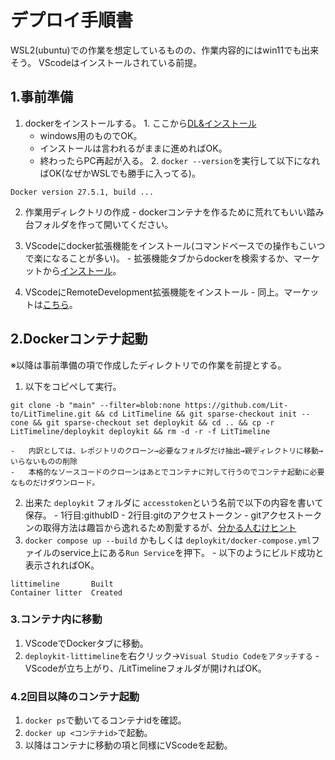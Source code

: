 
# デプロイ手順書
WSL2(ubuntu)での作業を想定しているものの、作業内容的にはwin11でも出来そう。
VScodeはインストールされている前提。

## 1.事前準備

1.   dockerをインストールする。
    1. ここから[DL&インストール](https://docs.docker.com/desktop/setup/install/windows-install/ )
        -   windows用のものでOK。
        -   インストールは言われるがままに進めればOK。
        -   終わったらPC再起が入る。
    2.   ``docker --version``を実行して以下になればOK(なぜかWSLでも勝手に入ってる)。

```
Docker version 27.5.1, build ...
```

2.   作業用ディレクトリの作成
    -   dockerコンテナを作るために荒れてもいい踏み台フォルダを作って開いてください。

3.   VScodeにdocker拡張機能をインストール(コマンドベースでの操作もこいつで楽になることが多い)。
    -   拡張機能タブからdockerを検索するか、マーケットから[インストール](https://marketplace.visualstudio.com/items?itemName=ms-azuretools.vscode-docker )。

4.   VScodeにRemoteDevelopment拡張機能をインストール
    -   同上。マーケットは[こちら](https://marketplace.visualstudio.com/items?itemName=ms-vscode-remote.vscode-remote-extensionpack )。


## 2.Dockerコンテナ起動

※以降は事前準備の項で作成したディレクトリでの作業を前提とする。

1.   以下をコピペして実行。

```
git clone -b "main" --filter=blob:none https://github.com/Lit-to/LitTimeline.git && cd LitTimeline && git sparse-checkout init --cone && git sparse-checkout set deploykit && cd .. && cp -r LitTimeline/deploykit deploykit && rm -d -r -f LitTimeline
```  
    -   内訳としては、レポジトリのクローン→必要なフォルダだけ抽出→親ディレクトリに移動→いらないものの削除
    -   本格的なソースコードのクローンはあとでコンテナに対して行うのでコンテナ起動に必要なものだけダウンロード。
2.   出来た ``deploykit`` フォルダに ``accesstoken``という名前で以下の内容を書いて保存。
    -   1行目:githubID
    -   2行目:gitのアクセストークン
    -   gitアクセストークンの取得方法は趣旨から逸れるため割愛するが、[分かる人むけヒント](https://github.com/settings/tokens )
3.   ``docker compose up --build`` かもしくは ``deploykit/docker-compose.yml``ファイルのservice上にある``Run Service``を押下。
    -   以下のようにビルド成功と表示されればOK。

```
littimeline       Built 
Container litter  Created
```

### 3.コンテナ内に移動

1.   VScodeでDockerタブに移動。
2.   ``deploykit-littimeline``を右クリック→``Visual Studio Codeをアタッチする``
    -   VScodeが立ち上がり、/LitTimelineフォルダが開ければOK。

### 4.2回目以降のコンテナ起動

1.   ``docker ps``で動いてるコンテナidを確認。
2.   ``docker up <コンテナid>``で起動。
3.   以降はコンテナに移動の項と同様にVScodeを起動。

